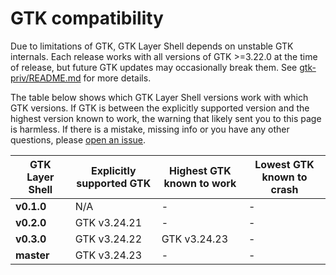 # GTK compatibility
Due to limitations of GTK, GTK Layer Shell depends on unstable GTK internals. Each release works with all versions of GTK >=3.22.0 at the time of release, but future GTK updates may occasionally break them. See [gtk-priv/README.md](gtk-priv/README.md) for more details.

The table below shows which GTK Layer Shell versions work with which GTK versions. If GTK is between the explicitly supported version and the highest version known to work, the warning that likely sent you to this page is harmless. If there is a mistake, missing info or you have any other questions, please [open an issue](https://github.com/wmww/gtk-layer-shell/issues).

| GTK Layer Shell | Explicitly supported GTK | Highest GTK known to work | Lowest GTK known to crash |
|---|---|---|---|
| __v0.1.0__ | N/A | - | - |
| __v0.2.0__ | GTK v3.24.21 | - | - |
| __v0.3.0__ | GTK v3.24.22 | GTK v3.24.23 | - |
| __master__ | GTK v3.24.23 | - | - |

